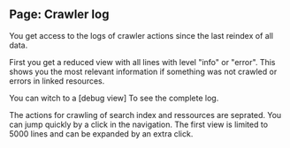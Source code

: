 ##  Page: Crawler log

You get access to the logs of crawler actions since the last reindex of all data.

First you get a reduced view with all lines with level "info" or "error".
This shows you the most relevant information if something was not crawled or errors in linked resources.

You can witch to a [debug view] To see the complete log.

The actions for crawling of search index and ressources are seprated. You can jump quickly by a click in the navigation.
The first view is limited to 5000 lines and can be expanded by an extra click.
